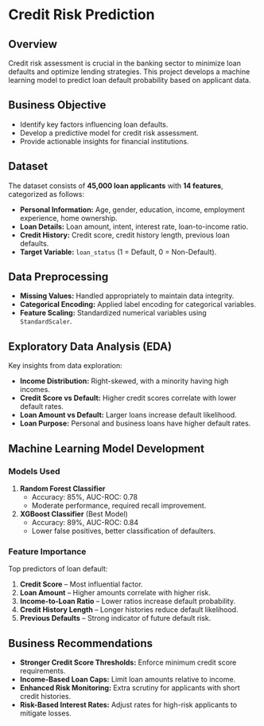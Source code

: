 # Credit Risk Prediction

## Overview
Credit risk assessment is crucial in the banking sector to minimize loan defaults and optimize lending strategies. This project develops a machine learning model to predict loan default probability based on applicant data.

## Business Objective
- Identify key factors influencing loan defaults.
- Develop a predictive model for credit risk assessment.
- Provide actionable insights for financial institutions.

## Dataset
The dataset consists of **45,000 loan applicants** with **14 features**, categorized as follows:
- **Personal Information:** Age, gender, education, income, employment experience, home ownership.
- **Loan Details:** Loan amount, intent, interest rate, loan-to-income ratio.
- **Credit History:** Credit score, credit history length, previous loan defaults.
- **Target Variable:** `loan_status` (1 = Default, 0 = Non-Default).

## Data Preprocessing
- **Missing Values:** Handled appropriately to maintain data integrity.
- **Categorical Encoding:** Applied label encoding for categorical variables.
- **Feature Scaling:** Standardized numerical variables using `StandardScaler`.

## Exploratory Data Analysis (EDA)
Key insights from data exploration:
- **Income Distribution:** Right-skewed, with a minority having high incomes.
- **Credit Score vs Default:** Higher credit scores correlate with lower default rates.
- **Loan Amount vs Default:** Larger loans increase default likelihood.
- **Loan Purpose:** Personal and business loans have higher default rates.

## Machine Learning Model Development
### Models Used
1. **Random Forest Classifier**
   - Accuracy: 85%, AUC-ROC: 0.78
   - Moderate performance, required recall improvement.
2. **XGBoost Classifier** (Best Model)
   - Accuracy: 89%, AUC-ROC: 0.84
   - Lower false positives, better classification of defaulters.

### Feature Importance
Top predictors of loan default:
1. **Credit Score** – Most influential factor.
2. **Loan Amount** – Higher amounts correlate with higher risk.
3. **Income-to-Loan Ratio** – Lower ratios increase default probability.
4. **Credit History Length** – Longer histories reduce default likelihood.
5. **Previous Defaults** – Strong indicator of future default risk.

## Business Recommendations
- **Stronger Credit Score Thresholds:** Enforce minimum credit score requirements.
- **Income-Based Loan Caps:** Limit loan amounts relative to income.
- **Enhanced Risk Monitoring:** Extra scrutiny for applicants with short credit histories.
- **Risk-Based Interest Rates:** Adjust rates for high-risk applicants to mitigate losses.
